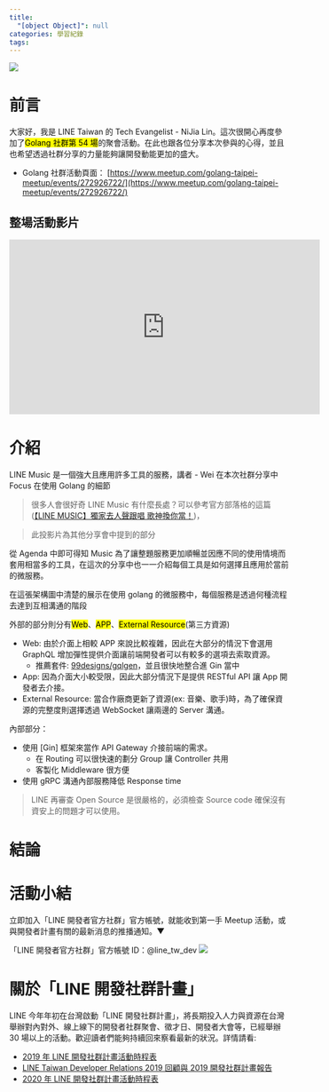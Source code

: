 ```yaml
---
title:
  "[object Object]": null
categories: 學習紀錄
tags:
---
```


<style>
  section.compact {
    font-size: 150%  
  }
  img[alt~="center"] {
    display: block;
    margin: 0 auto;
  }
</style>

![](https://nijialin.com/images/2020/golang-54/go-logo.jpg)

# 前言

大家好，我是 LINE Taiwan 的 Tech Evangelist - NiJia Lin。這次很開心再度參加了<mark>Golang 社群第 54 場</mark>的聚會活動。在此也跟各位分享本次參與的心得，並且也希望透過社群分享的力量能夠讓開發動能更加的盛大。

- Golang 社群活動頁面： [https://www.meetup.com/golang-taipei-meetup/events/272926722/](https://www.meetup.com/golang-taipei-meetup/events/272926722/)

<!-- more -->

## 整場活動影片

<iframe width="560" height="315" src="https://www.youtube.com/embed/ShZsxFl0Ph4" frameborder="0" allow="accelerometer; autoplay; clipboard-write; encrypted-media; gyroscope; picture-in-picture" allowfullscreen></iframe>

# 介紹

<script async class="speakerdeck-embed" data-id="2865bb1c091b4210b4852bb76828a769" data-ratio="1.77777777777778" src="//speakerdeck.com/assets/embed.js"></script>

LINE Music 是一個強大且應用許多工具的服務，講者 - Wei 在本次社群分享中 Focus 在使用 Golang 的細節

> 很多人會很好奇 LINE Music 有什麼長處？可以參考官方部落格的這篇([【LINE MUSIC】獨家去人聲跟唱 歌神換你當！](http://official-blog.line.me/tw/archives/83474706.html))，

<script async class="speakerdeck-embed" data-slide="28" data-id="6e0e7afe98124bf08f13f200f1b45010" data-ratio="1.77777777777778" src="//speakerdeck.com/assets/embed.js"></script>

> 此投影片為其他分享會中提到的部分

<script async class="speakerdeck-embed" data-slide="3" data-id="2865bb1c091b4210b4852bb76828a769" data-ratio="1.77777777777778" src="//speakerdeck.com/assets/embed.js"></script>

從 Agenda 中即可得知 Music 為了讓整題服務更加順暢並因應不同的使用情境而套用相當多的工具，在這次的分享中也一一介紹每個工具是如何選擇且應用於當前的微服務。

<script async class="speakerdeck-embed" data-slide="5" data-id="2865bb1c091b4210b4852bb76828a769" data-ratio="1.77777777777778" src="//speakerdeck.com/assets/embed.js"></script>

在這張架構圖中清楚的展示在使用 golang 的微服務中，每個服務是透過何種流程去達到互相溝通的階段

外部的部分則分有<mark>Web</mark>、<mark>APP</mark>、<mark>External Resource</mark>(第三方資源)

- Web: 由於介面上相較 APP 來說比較複雜，因此在大部分的情況下會選用 GraphQL 增加彈性提供介面讓前端開發者可以有較多的選項去索取資源。
  - 推薦套件: [99designs/gqlgen](https://github.com/99designs/gqlgen)，並且很快地整合進 Gin 當中
- App: 因為介面大小較受限，因此大部分情況下是提供 RESTful API 讓 App 開發者去介接。
- External Resource: 當合作廠商更新了資源(ex: 音樂、歌手)時，為了確保資源的完整度則選擇透過 WebSocket 讓兩邊的 Server 溝通。

內部部分：

- 使用 [Gin] 框架來當作 API Gateway 介接前端的需求。
  - 在 Routing 可以很快速的劃分 Group 讓 Controller 共用
  - 客製化 Middleware 很方便
- 使用 gRPC 溝通內部服務降低 Response time

> LINE 再審查 Open Source 是很嚴格的，必須檢查 Source code 確保沒有資安上的問題才可以使用。

# 結論

# 活動小結

立即加入「LINE 開發者官方社群」官方帳號，就能收到第一手 Meetup 活動，或與開發者計畫有關的最新消息的推播通知。▼

「LINE 開發者官方社群」官方帳號 ID：@line_tw_dev
![](https://www.evanlin.com/images/2020/line-tw-dev-qr.png)

# 關於「LINE 開發社群計畫」

LINE 今年年初在台灣啟動「LINE 開發社群計畫」，將長期投入人力與資源在台灣舉辦對內對外、線上線下的開發者社群聚會、徵才日、開發者大會等，已經舉辦 30 場以上的活動。歡迎讀者們能夠持續回來察看最新的狀況。詳情請看:

- [2019 年 LINE 開發社群計畫活動時程表](https://engineering.linecorp.com/zh-hant/blog/line-taiwan-developer-relations-2019-plan/)
- [LINE Taiwan Developer Relations 2019 回顧與 2019 開發社群計畫報告](https://engineering.linecorp.com/zh-hant/blog/line-taiwan-developer-relations-2019/)
- [2020 年 LINE 開發社群計畫活動時程表](https://engineering.linecorp.com/zh-hant/blog/2020-line-tw-devrel/)
